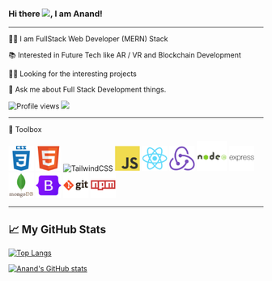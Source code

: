 ### Hi there <img src="https://raw.githubusercontent.com/MartinHeinz/MartinHeinz/master/wave.gif" width="30px">, I am Anand!

---
 🐱‍🏍 I am FullStack Web Developer (MERN) Stack 

 📚 Interested in Future Tech like AR / VR and Blockchain Development

 🐱‍👤 Looking for the interesting projects

 💬 Ask me about Full Stack Development things.

![Profile views](https://gpvc.arturio.dev/prynsh7)  <img src="https://img.shields.io/github/followers/anandD17?label=Follow" style=" float:left, margin-right:10px" />

---

🧰 Toolbox

<img src="https://github.com/devicons/devicon/blob/master/icons/css3/css3-plain-wordmark.svg" alt="CSS" width="50" height="50"/>   <img src="https://github.com/devicons/devicon/blob/master/icons/html5/html5-original.svg" alt="HTML" width="50" height="50"/>   <img src="https://cdn.worldvectorlogo.com/logos/tailwindcss.svg" alt="TailwindCSS" width="50" height="50"/>   <img src="https://github.com/devicons/devicon/blob/master/icons/javascript/javascript-original.svg" alt="JavaScript" width="50" height="50"/>    <img src="https://github.com/devicons/devicon/blob/master/icons/react/react-original.svg" alt="React" width="50" height="50"/>   <img src="https://github.com/devicons/devicon/blob/master/icons/redux/redux-original.svg" alt="Redux" width="50" height="50"/>   <img src="https://github.com/devicons/devicon/blob/master/icons/nodejs/nodejs-original-wordmark.svg" alt="NodeJS" width="60" height="60"/>   <img src="https://github.com/devicons/devicon/blob/master/icons/express/express-original-wordmark.svg" alt="ExpressJS" width="50" height="50"/>    <img src="https://github.com/devicons/devicon/blob/master/icons/mongodb/mongodb-original-wordmark.svg" alt="MongoDB" width="50" height="50"/>    <img src="https://github.com/devicons/devicon/blob/master/icons/bootstrap/bootstrap-original.svg" alt="Boostrap" width="50" height="50"/>   <img src="https://github.com/devicons/devicon/blob/master/icons/git/git-original-wordmark.svg" alt="Git" width="50" height="50"/>   <img src="https://github.com/devicons/devicon/blob/master/icons/npm/npm-original-wordmark.svg" alt="npm" width="50" height="50"/>



---

## &#x1f4c8; My GitHub Stats

[![Top Langs](https://github-readme-stats.vercel.app/api/top-langs/?username=anandd17&&theme=radical&&include_all_commits=true)](https://github.com/anandd17/github-readme-stats)

[![Anand's GitHub stats](https://github-readme-stats.vercel.app/api?username=anandd17&count_private=true&show_icons=true&theme=radical&include_all_commits=true)](https://github.com/anandd17/github-readme-stats)


<!--
**AnandD17/AnandD17** is a ✨ _special_ ✨ repository because its `README.md` (this file) appears on your GitHub profile.
Here are some ideas to get you started:
- 🔭 I’m currently working on ...
- 🌱 I’m currently learning ...
- 👯 I’m looking to collaborate on ...
- 🤔 I’m looking for help with ...
- 💬 Ask me about ...
- 📫 How to reach me: ...
- 😄 Pronouns: ...
- ⚡ Fun fact: ...
-->
